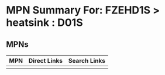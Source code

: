 



# MPN Summary For: FZEHD1S > heatsink : D01S

## MPNs
  

|MPN|Direct Links|Search Links|
| :--- | :--- | :--- |
||||
